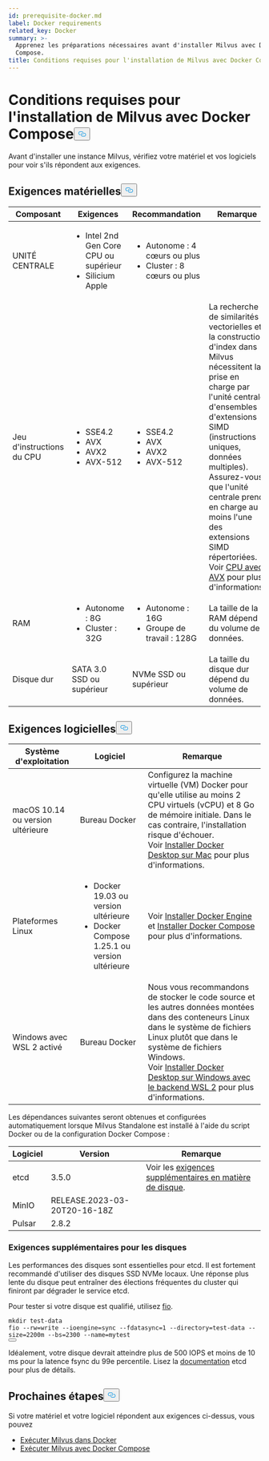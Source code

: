 ```yaml
---
id: prerequisite-docker.md
label: Docker requirements
related_key: Docker
summary: >-
  Apprenez les préparations nécessaires avant d'installer Milvus avec Docker
  Compose.
title: Conditions requises pour l'installation de Milvus avec Docker Compose
---
```

<h1 id="Requirements-for-Installing-Milvus-with-Docker-Compose" class="common-anchor-header">Conditions requises pour l'installation de Milvus avec Docker Compose<button data-href="#Requirements-for-Installing-Milvus-with-Docker-Compose" class="anchor-icon" translate="no">
      <svg translate="no"
        aria-hidden="true"
        focusable="false"
        height="20"
        version="1.1"
        viewBox="0 0 16 16"
        width="16"
      >
        <path
          fill="#0092E4"
          fill-rule="evenodd"
          d="M4 9h1v1H4c-1.5 0-3-1.69-3-3.5S2.55 3 4 3h4c1.45 0 3 1.69 3 3.5 0 1.41-.91 2.72-2 3.25V8.59c.58-.45 1-1.27 1-2.09C10 5.22 8.98 4 8 4H4c-.98 0-2 1.22-2 2.5S3 9 4 9zm9-3h-1v1h1c1 0 2 1.22 2 2.5S13.98 12 13 12H9c-.98 0-2-1.22-2-2.5 0-.83.42-1.64 1-2.09V6.25c-1.09.53-2 1.84-2 3.25C6 11.31 7.55 13 9 13h4c1.45 0 3-1.69 3-3.5S14.5 6 13 6z"
        ></path>
      </svg>
    </button></h1><p>Avant d'installer une instance Milvus, vérifiez votre matériel et vos logiciels pour voir s'ils répondent aux exigences.</p>
<h2 id="Hardware-requirements" class="common-anchor-header">Exigences matérielles<button data-href="#Hardware-requirements" class="anchor-icon" translate="no">
      <svg translate="no"
        aria-hidden="true"
        focusable="false"
        height="20"
        version="1.1"
        viewBox="0 0 16 16"
        width="16"
      >
        <path
          fill="#0092E4"
          fill-rule="evenodd"
          d="M4 9h1v1H4c-1.5 0-3-1.69-3-3.5S2.55 3 4 3h4c1.45 0 3 1.69 3 3.5 0 1.41-.91 2.72-2 3.25V8.59c.58-.45 1-1.27 1-2.09C10 5.22 8.98 4 8 4H4c-.98 0-2 1.22-2 2.5S3 9 4 9zm9-3h-1v1h1c1 0 2 1.22 2 2.5S13.98 12 13 12H9c-.98 0-2-1.22-2-2.5 0-.83.42-1.64 1-2.09V6.25c-1.09.53-2 1.84-2 3.25C6 11.31 7.55 13 9 13h4c1.45 0 3-1.69 3-3.5S14.5 6 13 6z"
        ></path>
      </svg>
    </button></h2><table>
<thead>
<tr><th>Composant</th><th>Exigences</th><th>Recommandation</th><th>Remarque</th></tr>
</thead>
<tbody>
<tr><td>UNITÉ CENTRALE</td><td><ul><li>Intel 2nd Gen Core CPU ou supérieur</li><li>Silicium Apple</li></ul></td><td><ul><li>Autonome : 4 cœurs ou plus</li><li>Cluster : 8 cœurs ou plus</li></ul></td><td></td></tr>
<tr><td>Jeu d'instructions du CPU</td><td><ul><li>SSE4.2</li><li>AVX</li><li>AVX2</li><li>AVX-512</li></ul></td><td><ul><li>SSE4.2</li><li>AVX</li><li>AVX2</li><li>AVX-512</li></ul></td><td>La recherche de similarités vectorielles et la construction d'index dans Milvus nécessitent la prise en charge par l'unité centrale d'ensembles d'extensions SIMD (instructions uniques, données multiples). Assurez-vous que l'unité centrale prend en charge au moins l'une des extensions SIMD répertoriées. Voir <a href="https://en.wikipedia.org/wiki/Advanced_Vector_Extensions#CPUs_with_AVX">CPU avec AVX</a> pour plus d'informations.</td></tr>
<tr><td>RAM</td><td><ul><li>Autonome : 8G</li><li>Cluster : 32G</li></ul></td><td><ul><li>Autonome : 16G</li><li>Groupe de travail : 128G</li></ul></td><td>La taille de la RAM dépend du volume de données.</td></tr>
<tr><td>Disque dur</td><td>SATA 3.0 SSD ou supérieur</td><td>NVMe SSD ou supérieur</td><td>La taille du disque dur dépend du volume de données.</td></tr>
</tbody>
</table>
<h2 id="Software-requirements" class="common-anchor-header">Exigences logicielles<button data-href="#Software-requirements" class="anchor-icon" translate="no">
      <svg translate="no"
        aria-hidden="true"
        focusable="false"
        height="20"
        version="1.1"
        viewBox="0 0 16 16"
        width="16"
      >
        <path
          fill="#0092E4"
          fill-rule="evenodd"
          d="M4 9h1v1H4c-1.5 0-3-1.69-3-3.5S2.55 3 4 3h4c1.45 0 3 1.69 3 3.5 0 1.41-.91 2.72-2 3.25V8.59c.58-.45 1-1.27 1-2.09C10 5.22 8.98 4 8 4H4c-.98 0-2 1.22-2 2.5S3 9 4 9zm9-3h-1v1h1c1 0 2 1.22 2 2.5S13.98 12 13 12H9c-.98 0-2-1.22-2-2.5 0-.83.42-1.64 1-2.09V6.25c-1.09.53-2 1.84-2 3.25C6 11.31 7.55 13 9 13h4c1.45 0 3-1.69 3-3.5S14.5 6 13 6z"
        ></path>
      </svg>
    </button></h2><table>
<thead>
<tr><th>Système d'exploitation</th><th>Logiciel</th><th>Remarque</th></tr>
</thead>
<tbody>
<tr><td>macOS 10.14 ou version ultérieure</td><td>Bureau Docker</td><td>Configurez la machine virtuelle (VM) Docker pour qu'elle utilise au moins 2 CPU virtuels (vCPU) et 8 Go de mémoire initiale. Dans le cas contraire, l'installation risque d'échouer. <br/>Voir <a href="https://docs.docker.com/desktop/mac/install/">Installer Docker Desktop sur Mac</a> pour plus d'informations.</td></tr>
<tr><td>Plateformes Linux</td><td><ul><li>Docker 19.03 ou version ultérieure</li><li>Docker Compose 1.25.1 ou version ultérieure</li></ul></td><td>Voir <a href="https://docs.docker.com/engine/install/">Installer Docker Engine</a> et <a href="https://docs.docker.com/compose/install/">Installer Docker Compose</a> pour plus d'informations.</td></tr>
<tr><td>Windows avec WSL 2 activé</td><td>Bureau Docker</td><td>Nous vous recommandons de stocker le code source et les autres données montées dans des conteneurs Linux dans le système de fichiers Linux plutôt que dans le système de fichiers Windows.<br/>Voir <a href="https://docs.docker.com/desktop/windows/install/#wsl-2-backend">Installer Docker Desktop sur Windows avec le backend WSL 2</a> pour plus d'informations.</td></tr>
</tbody>
</table>
<p>Les dépendances suivantes seront obtenues et configurées automatiquement lorsque Milvus Standalone est installé à l'aide du script Docker ou de la configuration Docker Compose :</p>
<table>
<thead>
<tr><th>Logiciel</th><th>Version</th><th>Remarque</th></tr>
</thead>
<tbody>
<tr><td>etcd</td><td>3.5.0</td><td>Voir les <a href="#Additional-disk-requirements">exigences supplémentaires en matière de disque</a>.</td></tr>
<tr><td>MinIO</td><td>RELEASE.2023-03-20T20-16-18Z</td><td></td></tr>
<tr><td>Pulsar</td><td>2.8.2</td><td></td></tr>
</tbody>
</table>
<h3 id="Additional-disk-requirements" class="common-anchor-header">Exigences supplémentaires pour les disques</h3><p>Les performances des disques sont essentielles pour etcd. Il est fortement recommandé d'utiliser des disques SSD NVMe locaux. Une réponse plus lente du disque peut entraîner des élections fréquentes du cluster qui finiront par dégrader le service etcd.</p>
<p>Pour tester si votre disque est qualifié, utilisez <a href="https://github.com/axboe/fio">fio</a>.</p>
<pre><code translate="no" class="language-bash"><span class="hljs-built_in">mkdir</span> test-data
fio --rw=write --ioengine=<span class="hljs-built_in">sync</span> --fdatasync=1 --directory=test-data --size=2200m --bs=2300 --name=mytest
<button class="copy-code-btn"></button></code></pre>
<p>Idéalement, votre disque devrait atteindre plus de 500 IOPS et moins de 10 ms pour la latence fsync du 99e percentile. Lisez la <a href="https://etcd.io/docs/v3.5/op-guide/hardware/#disks">documentation</a> etcd pour plus de détails.</p>
<h2 id="Whats-next" class="common-anchor-header">Prochaines étapes<button data-href="#Whats-next" class="anchor-icon" translate="no">
      <svg translate="no"
        aria-hidden="true"
        focusable="false"
        height="20"
        version="1.1"
        viewBox="0 0 16 16"
        width="16"
      >
        <path
          fill="#0092E4"
          fill-rule="evenodd"
          d="M4 9h1v1H4c-1.5 0-3-1.69-3-3.5S2.55 3 4 3h4c1.45 0 3 1.69 3 3.5 0 1.41-.91 2.72-2 3.25V8.59c.58-.45 1-1.27 1-2.09C10 5.22 8.98 4 8 4H4c-.98 0-2 1.22-2 2.5S3 9 4 9zm9-3h-1v1h1c1 0 2 1.22 2 2.5S13.98 12 13 12H9c-.98 0-2-1.22-2-2.5 0-.83.42-1.64 1-2.09V6.25c-1.09.53-2 1.84-2 3.25C6 11.31 7.55 13 9 13h4c1.45 0 3-1.69 3-3.5S14.5 6 13 6z"
        ></path>
      </svg>
    </button></h2><p>Si votre matériel et votre logiciel répondent aux exigences ci-dessus, vous pouvez</p>
<ul>
<li><a href="/docs/fr/v2.4.x/install_standalone-docker.md">Exécuter Milvus dans Docker</a></li>
<li><a href="/docs/fr/v2.4.x/install_standalone-docker-compose.md">Exécuter Milvus avec Docker Compose</a></li>
</ul>
